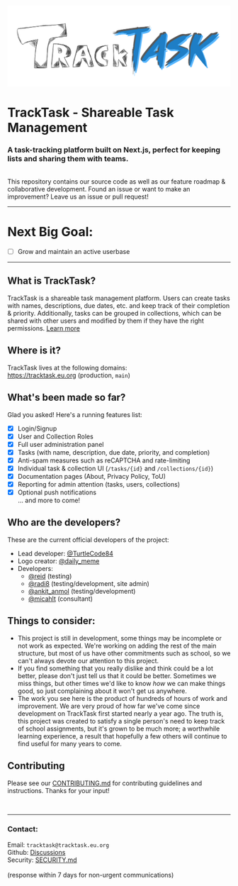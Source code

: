 <img src="/public/tracktask.png" width="1000"></img>
# TrackTask - Shareable Task Management
### A task-tracking platform built on Next.js, perfect for keeping lists and sharing them with teams.
<br>This repository contains our source code as well as our feature roadmap & collaborative development. Found an issue or want to make an improvement? Leave us an issue or pull request!

<hr>

# Next Big Goal:
- [ ] Grow and maintain an active userbase
<hr>

## What is TrackTask?
TrackTask is a shareable task management platform. Users can create tasks with names, descriptions, due dates, etc. and keep track of their completion & priority.
Additionally, tasks can be grouped in collections, which can be shared with other users and modified by them if they have the right permissions. [Learn more](https://tracktask.eu.org/about)

## Where is it?
TrackTask lives at the following domains:
<br>https://tracktask.eu.org (production, `main`)

## What's been made so far?
Glad you asked! Here's a running features list:
- [x] Login/Signup
- [x] User and Collection Roles
- [x] Full user administration panel
- [x] Tasks (with name, description, due date, priority, and completion)
- [x] Anti-spam measures such as reCAPTCHA and rate-limiting
- [x] Individual task & collection UI (`/tasks/{id}` and `/collections/{id}`)
- [x] Documentation pages (About, Privacy Policy, ToU)
- [x] Reporting for admin attention (tasks, users, collections)
- [x] Optional push notifications
<br>... and more to come!

## Who are the developers?
These are the current official developers of the project:
- Lead developer: [@TurtleCode84](https://github.com/TurtleCode84)
- Logo creator: [@daily_meme](https://wasteof.money/users/daily_meme)
- Developers:
  - [@reid](https://wasteof.money/users/reid) (testing)
  - [@radi8](https://github.com/radeeyate) (testing/development, site admin)
  - [@ankit_anmol](https://github.com/Quantum-Codes) (testing/development)
  - [@micahlt](https://github.com/micahlt) (consultant)

## Things to consider:
- This project is still in development, some things may be incomplete or not work as expected. We're working on adding the rest of the main structure, but most of us have other commitments such as school, so we can't always devote our attention to this project.
- If you find something that you really dislike and think could be a lot better, please don't just tell us that it could be better. Sometimes we miss things, but other times we'd like to know _how_ we can make things good, so just complaining about it won't get us anywhere.
- The work you see here is the product of hundreds of hours of work and improvement. We are very proud of how far we've come since development on TrackTask first started nearly a year ago. The truth is, this project was created to satisfy a single person's need to keep track of school assignments, but it's grown to be much more; a worthwhile learning experience, a result that hopefully a few others will continue to find useful for many years to come.

## Contributing
Please see our [CONTRIBUTING.md](/CONTRIBUTING.md) for contributing guidelines and instructions. Thanks for your input!

<br><hr>

### Contact:
Email: `tracktask@tracktask.eu.org`
<br>Github: [Discussions](https://github.com/TurtleCode84/tracktask/discussions)
<br>Security: [SECURITY.md](/SECURITY.md)
<br><br>(response within 7 days for non-urgent communications)
